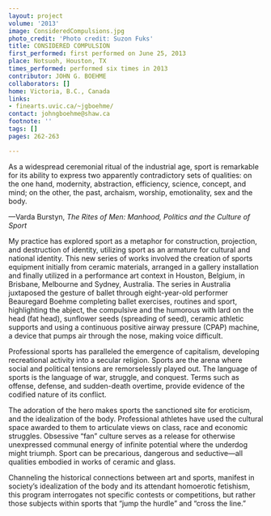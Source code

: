 ```yaml
---
layout: project
volume: '2013'
image: ConsideredCompulsions.jpg
photo_credit: 'Photo credit: Suzon Fuks'
title: CONSIDERED COMPULSION
first_performed: first performed on June 25, 2013
place: Notsuoh, Houston, TX
times_performed: performed six times in 2013
contributor: JOHN G. BOEHME
collaborators: []
home: Victoria, B.C., Canada
links:
- finearts.uvic.ca/~jgboehme/
contact: johngboehme@shaw.ca
footnote: ''
tags: []
pages: 262-263

---
```


As a widespread ceremonial ritual of the industrial age, sport is remarkable for its ability to express two apparently contradictory sets of qualities: on the one hand, modernity, abstraction, efficiency, science, concept, and mind; on the other, the past, archaism, worship, emotionality, sex and the body.

—Varda Burstyn, _The Rites of Men: Manhood, Politics and the Culture of Sport_

My practice has explored sport as a metaphor for construction, projection, and destruction of identity, utilizing sport as an armature for cultural and national identity. This new series of works involved the creation of sports equipment initially from ceramic materials, arranged in a gallery installation and finally utilized in a performance art context in Houston, Belgium, in Brisbane, Melbourne and Sydney, Australia. The series in Australia juxtaposed the gesture of ballet through eight-year-old performer Beauregard Boehme completing ballet exercises, routines and sport, highlighting the abject, the compulsive and the humorous with lard on the head (fat head), sunflower seeds (spreading of seed), ceramic athletic supports and using a continuous positive airway pressure (CPAP) machine, a device that pumps air through the nose, making voice difficult.

Professional sports has paralleled the emergence of capitalism, developing recreational activity into a secular religion. Sports are the arena where social and political tensions are remorselessly played out. The language of sports is the language of war, struggle, and conquest. Terms such as offense, defense, and sudden-death overtime, provide evidence of the codified nature of its conflict.

The adoration of the hero makes sports the sanctioned site for eroticism, and the idealization of the body. Professional athletes have used the cultural space awarded to them to articulate views on class, race and economic struggles. Obsessive “fan” culture serves as a release for otherwise unexpressed communal energy of infinite potential where the underdog might triumph. Sport can be precarious, dangerous and seductive—all qualities embodied in works of ceramic and glass.

Channeling the historical connections between art and sports, manifest in society’s idealization of the body and its attendant homoerotic fetishism, this program interrogates not specific contests or competitions, but rather those subjects within sports that “jump the hurdle” and “cross the line.”
